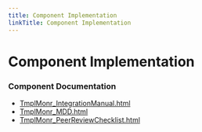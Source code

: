 ```yaml
---
title: Component Implementation
linkTitle: Component Implementation
---
```


# Component Implementation
### Component Documentation

- [TmplMonr_IntegrationManual.html](doc/TmplMonr_IntegrationManual.html)
- [TmplMonr_MDD.html](doc/TmplMonr_MDD.html)
- [TmplMonr_PeerReviewChecklist.html](doc/TmplMonr_PeerReviewChecklist.html)

